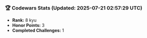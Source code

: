 ### 🏆 Codewars Stats (Updated: 2025-07-21 02:57:29 UTC)

- **Rank:** 8 kyu
- **Honor Points:** 3
- **Completed Challenges:** 1
